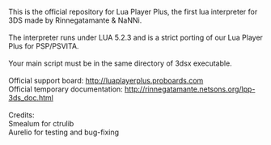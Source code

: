 This is the official repository for Lua Player Plus, the first lua interpreter for 3DS made by Rinnegatamante & NaNNi.
<br><br>
The interpreter runs under LUA 5.2.3 and is a strict porting of our Lua Player Plus for PSP/PSVITA.
<br><br>
Your main script must be in the same directory of 3dsx executable.
<br><br>
Official support board: http://luaplayerplus.proboards.com<br>
Official temporary documentation: http://rinnegatamante.netsons.org/lpp-3ds_doc.html
<br><br>
Credits:<br>
Smealum for ctrulib<br>
Aurelio for testing and bug-fixing
